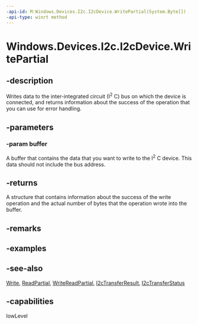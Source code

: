 ```yaml
---
-api-id: M:Windows.Devices.I2c.I2cDevice.WritePartial(System.Byte[])
-api-type: winrt method
---
```


<!-- Method syntax
public Windows.Devices.I2c.I2cTransferResult WritePartial(System.Byte[] buffer)
-->

# Windows.Devices.I2c.I2cDevice.WritePartial

## -description
Writes data to the inter-integrated circuit (I<sup>2</sup> C) bus on which the device is connected, and returns information about the success of the operation that you can use for error handling.

## -parameters
### -param buffer
A buffer that contains the data that you want to write to the I<sup>2</sup> C device. This data should not include the bus address.

## -returns
A structure that contains information about the success of the write operation and the actual number of bytes that the operation wrote into the buffer.

## -remarks

## -examples

## -see-also
[Write](i2cdevice_write_1047802370.md), [ReadPartial](i2cdevice_readpartial_589466211.md), [WriteReadPartial](i2cdevice_writereadpartial_776061530.md), [I2cTransferResult](i2ctransferresult.md), [I2cTransferStatus](i2ctransferstatus.md)

## -capabilities
lowLevel
